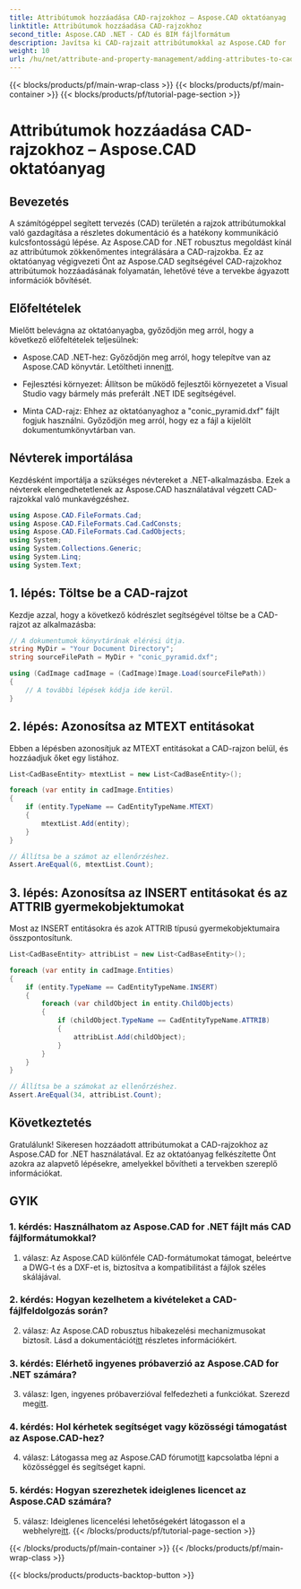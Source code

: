 ```yaml
---
title: Attribútumok hozzáadása CAD-rajzokhoz – Aspose.CAD oktatóanyag
linktitle: Attribútumok hozzáadása CAD-rajzokhoz
second_title: Aspose.CAD .NET - CAD és BIM fájlformátum
description: Javítsa ki CAD-rajzait attribútumokkal az Aspose.CAD for .NET segítségével. Kövesse lépésenkénti útmutatónkat a zökkenőmentes integráció érdekében.
weight: 10
url: /hu/net/attribute-and-property-management/adding-attributes-to-cad-drawings/
---
```


{{< blocks/products/pf/main-wrap-class >}}
{{< blocks/products/pf/main-container >}}
{{< blocks/products/pf/tutorial-page-section >}}

# Attribútumok hozzáadása CAD-rajzokhoz – Aspose.CAD oktatóanyag

## Bevezetés

A számítógéppel segített tervezés (CAD) területén a rajzok attribútumokkal való gazdagítása a részletes dokumentáció és a hatékony kommunikáció kulcsfontosságú lépése. Az Aspose.CAD for .NET robusztus megoldást kínál az attribútumok zökkenőmentes integrálására a CAD-rajzokba. Ez az oktatóanyag végigvezeti Önt az Aspose.CAD segítségével CAD-rajzokhoz attribútumok hozzáadásának folyamatán, lehetővé téve a tervekbe ágyazott információk bővítését.

## Előfeltételek

Mielőtt belevágna az oktatóanyagba, győződjön meg arról, hogy a következő előfeltételek teljesülnek:

-  Aspose.CAD .NET-hez: Győződjön meg arról, hogy telepítve van az Aspose.CAD könyvtár. Letöltheti innen[itt](https://releases.aspose.com/cad/net/).

- Fejlesztési környezet: Állítson be működő fejlesztői környezetet a Visual Studio vagy bármely más preferált .NET IDE segítségével.

- Minta CAD-rajz: Ehhez az oktatóanyaghoz a "conic_pyramid.dxf" fájlt fogjuk használni. Győződjön meg arról, hogy ez a fájl a kijelölt dokumentumkönyvtárban van.

## Névterek importálása

Kezdésként importálja a szükséges névtereket a .NET-alkalmazásba. Ezek a névterek elengedhetetlenek az Aspose.CAD használatával végzett CAD-rajzokkal való munkavégzéshez.

```csharp
using Aspose.CAD.FileFormats.Cad;
using Aspose.CAD.FileFormats.Cad.CadConsts;
using Aspose.CAD.FileFormats.Cad.CadObjects;
using System;
using System.Collections.Generic;
using System.Linq;
using System.Text;
```

## 1. lépés: Töltse be a CAD-rajzot

Kezdje azzal, hogy a következő kódrészlet segítségével töltse be a CAD-rajzot az alkalmazásba:

```csharp
// A dokumentumok könyvtárának elérési útja.
string MyDir = "Your Document Directory";
string sourceFilePath = MyDir + "conic_pyramid.dxf";

using (CadImage cadImage = (CadImage)Image.Load(sourceFilePath))
{
    // A további lépések kódja ide kerül.
}
```

## 2. lépés: Azonosítsa az MTEXT entitásokat

Ebben a lépésben azonosítjuk az MTEXT entitásokat a CAD-rajzon belül, és hozzáadjuk őket egy listához.

```csharp
List<CadBaseEntity> mtextList = new List<CadBaseEntity>();

foreach (var entity in cadImage.Entities)
{
    if (entity.TypeName == CadEntityTypeName.MTEXT)
    {
        mtextList.Add(entity);
    }
}

// Állítsa be a számot az ellenőrzéshez.
Assert.AreEqual(6, mtextList.Count);
```

## 3. lépés: Azonosítsa az INSERT entitásokat és az ATTRIB gyermekobjektumokat

Most az INSERT entitásokra és azok ATTRIB típusú gyermekobjektumaira összpontosítunk.

```csharp
List<CadBaseEntity> attribList = new List<CadBaseEntity>();

foreach (var entity in cadImage.Entities)
{
    if (entity.TypeName == CadEntityTypeName.INSERT)
    {
        foreach (var childObject in entity.ChildObjects)
        {
            if (childObject.TypeName == CadEntityTypeName.ATTRIB)
            {
                attribList.Add(childObject);
            }
        }
    }
}

// Állítsa be a számokat az ellenőrzéshez.
Assert.AreEqual(34, attribList.Count);
```

## Következtetés

Gratulálunk! Sikeresen hozzáadott attribútumokat a CAD-rajzokhoz az Aspose.CAD for .NET használatával. Ez az oktatóanyag felkészítette Önt azokra az alapvető lépésekre, amelyekkel bővítheti a tervekben szereplő információkat.

## GYIK

### 1. kérdés: Használhatom az Aspose.CAD for .NET fájlt más CAD fájlformátumokkal?

1. válasz: Az Aspose.CAD különféle CAD-formátumokat támogat, beleértve a DWG-t és a DXF-et is, biztosítva a kompatibilitást a fájlok széles skálájával.

### 2. kérdés: Hogyan kezelhetem a kivételeket a CAD-fájlfeldolgozás során?

 2. válasz: Az Aspose.CAD robusztus hibakezelési mechanizmusokat biztosít. Lásd a dokumentációt[itt](https://reference.aspose.com/cad/net/) részletes információkért.

### 3. kérdés: Elérhető ingyenes próbaverzió az Aspose.CAD for .NET számára?

 3. válasz: Igen, ingyenes próbaverzióval felfedezheti a funkciókat. Szerezd meg[itt](https://releases.aspose.com/).

### 4. kérdés: Hol kérhetek segítséget vagy közösségi támogatást az Aspose.CAD-hez?

 4. válasz: Látogassa meg az Aspose.CAD fórumot[itt](https://forum.aspose.com/c/cad/19) kapcsolatba lépni a közösséggel és segítséget kapni.

### 5. kérdés: Hogyan szerezhetek ideiglenes licencet az Aspose.CAD számára?

 5. válasz: Ideiglenes licencelési lehetőségekért látogasson el a webhelyre[itt](https://purchase.aspose.com/temporary-license/).
{{< /blocks/products/pf/tutorial-page-section >}}

{{< /blocks/products/pf/main-container >}}
{{< /blocks/products/pf/main-wrap-class >}}

{{< blocks/products/products-backtop-button >}}
